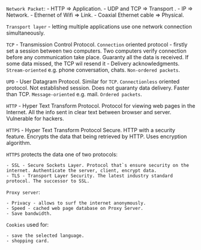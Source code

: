 `Network Packet`:
    - HTTP => Application.
    - UDP and TCP => Transport .
    - IP => Network.
    - Ethernet of Wifi => Link.
    - Coaxial Ethernet cable => Physical.
    
`Transport layer` - letting multiple applications use one network connection simultaneously.
    
`TCP` - Transmission Control Protocol. 
`Connection` oriented protocol - firstly set a session between two computers. 
Two computers verify connection before any communication take place.
Guaranty all the data is received. 
If some data missed, the TCP wil resend it - Delivery acknowledgments. `Stream-oriented` e.g. phone conversation, chats. `Non-ordered packets`.
     
`UPD` - User Datagram Protocol.
Similar for `TCP`. `Connectionless` oriented protocol.
Not established session. Does not guaranty data delivery. Faster than TCP.
`Message-oriented` e.g. mail. `Ordered packets`.

`HTTP` - Hyper Text Transform Protocol.
Protocol for viewing web pages in the Internet. 
All the info sent in clear text between browser and server.
Vulnerable for hackers.

`HTTPS` - Hyper Text Transform Protocol Secure. HTTP with a security feature.
Encrypts the data that being retrieved by HTTP. Uses encryption algorithm.

`HTTPS` protects the data one of two protocols:

    - SSL - Secure Sockets Layer. Protocol that`s ensure security on the internet. Authenticate the server, client, encrypt data.
    - TLS - Transport Layer Security. The latest industry standard protocol. The successor to SSL.

`Proxy server`:

    - Privacy - allows to surf the internet anonymously.
    - Speed - cached web page database on Proxy Server.
    - Save bandwidth.

`Cookies` used for:

    - save the selected language.
    - shopping card.
